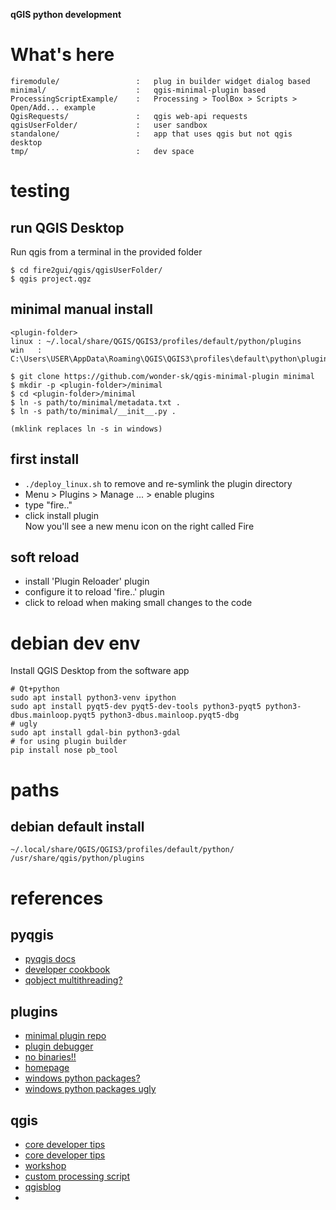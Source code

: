 __qGIS python development__

# What's here
```
firemodule/                 :   plug in builder widget dialog based
minimal/                    :   qgis-minimal-plugin based 
ProcessingScriptExample/    :   Processing > ToolBox > Scripts > Open/Add... example
QgisRequests/               :   qgis web-api requests 
qgisUserFolder/             :   user sandbox
standalone/                 :   app that uses qgis but not qgis desktop
tmp/                        :   dev space
```

# testing
## run QGIS Desktop
Run qgis from a terminal in the provided folder
```
$ cd fire2gui/qgis/qgisUserFolder/
$ qgis project.qgz
```

## minimal manual install
```
<plugin-folder>
linux : ~/.local/share/QGIS/QGIS3/profiles/default/python/plugins
win   : C:\Users\USER\AppData\Roaming\QGIS\QGIS3\profiles\default\python\plugins\minimal

$ git clone https://github.com/wonder-sk/qgis-minimal-plugin minimal
$ mkdir -p <plugin-folder>/minimal
$ cd <plugin-folder>/minimal
$ ln -s path/to/minimal/metadata.txt .
$ ln -s path/to/minimal/__init__.py .

(mklink replaces ln -s in windows)
```

## first install 
- `./deploy_linux.sh` to remove and re-symlink the plugin directory  
- Menu > Plugins > Manage ... > enable plugins  
- type "fire.."  
- click install plugin  
Now you'll see a new menu icon on the right called Fire  

## soft reload
- install 'Plugin Reloader' plugin  
- configure it to reload 'fire..' plugin  
- click to reload when making small changes to the code  

# debian dev env
Install QGIS Desktop from the software app
```
# Qt+python
sudo apt install python3-venv ipython
sudo apt install pyqt5-dev pyqt5-dev-tools python3-pyqt5 python3-dbus.mainloop.pyqt5 python3-dbus.mainloop.pyqt5-dbg
# ugly
sudo apt install gdal-bin python3-gdal
# for using plugin builder
pip install nose pb_tool
```

# paths
## debian default install
```
~/.local/share/QGIS/QGIS3/profiles/default/python/  
/usr/share/qgis/python/plugins  
```

# references
## pyqgis
- [pyqgis docs](https://www.qgis.org/pyqgis/master/)
- [developer cookbook](https://docs.qgis.org/latest/en/docs/pyqgis_developer_cookbook/intro.html)
- [qobject multithreading?](https://github.com/wonder-sk/qgis-mtr-example-plugin/blob/master/plugin.py)

## plugins
- [minimal plugin repo](https://github.com/wonder-sk/qgis-minimal-plugin)
- [plugin debugger](https://github.com/wonder-sk/qgis-first-aid-plugin)
- [no binaries!!](https://plugins.qgis.org/publish/)
- [homepage](https://plugins.qgis.org/)
- [windows python packages?](https://landscapearchaeology.org/2018/installing-python-packages-in-qgis-3-for-windows/)
- [windows python packages ugly](https://www.lutraconsulting.co.uk/blog/2016/03/02/installing-third-party-python-modules-in-qgis-windows/)

## qgis
- [core developer tips](https://woostuff.wordpress.com/)
- [core developer tips](http://nyalldawson.net/)
- [workshop](https://madmanwoo.gitlab.io/foss4g-python-workshop/)
- [custom processing script](https://madmanwoo.gitlab.io/foss4g-python-workshop/processing/)
- [qgisblog](https://kartoza.com/search?q=qgis)
- []()

